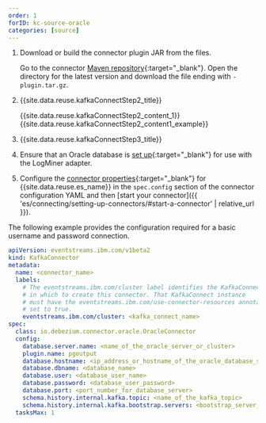 ```yaml
---
order: 1
forID: kc-source-oracle
categories: [source]
---
```


1. Download or build the connector plugin JAR from the files.

    Go to the connector [Maven repository](https://repo1.maven.org/maven2/io/debezium/debezium-connector-oracle){:target="_blank"}. Open the directory for the latest version and download the file ending with `-plugin.tar.gz`.

2. {{site.data.reuse.kafkaConnectStep2_title}}

   {{site.data.reuse.kafkaConnectStep2_content_1}}
   {{site.data.reuse.kafkaConnectStep2_content1_example}}

3. {{site.data.reuse.kafkaConnectStep3_title}}

4. Ensure that an Oracle database is [set up](https://debezium.io/documentation/reference/stable/connectors/oracle.html#setting-up-oracle){:target="_blank"} for use with the LogMiner adapter.

5. Configure the [connector properties](https://debezium.io/documentation/reference/stable/connectors/oracle.html#oracle-example-configuration){:target="_blank"} for {{site.data.reuse.es_name}} in the `spec.config` section of the connector configuration YAML and then [start your connector]({{ 'es/connecting/setting-up-connectors/#start-a-connector' | relative_url }}).

The following example provides the configuration required for a basic username and password connection.


```yaml
apiVersion: eventstreams.ibm.com/v1beta2
kind: KafkaConnector
metadata:
  name: <connector_name>
  labels:
    # The eventstreams.ibm.com/cluster label identifies the KafkaConnect instance
    # in which to create this connector. That KafkaConnect instance
    # must have the eventstreams.ibm.com/use-connector-resources annotation
    # set to true.
    eventstreams.ibm.com/cluster: <kafka_connect_name>
spec:
  class: io.debezium.connector.oracle.OracleConnector
  config:
    database.server.name: <name_of_the_oracle_server_or_cluster>
    plugin.name: pgoutput
    database.hostname: <ip_address_or_hostname_of_the_oracle_database_server>
    database.dbname: <database_name>
    database.user: <database_user_name>
    database.password: <database_user_password>
    database.port: <port_number_for_database_server>
    schema.history.internal.kafka.topic: <name_of_the_kafka_topic>
    schema.history.internal.kafka.bootstrap.servers: <bootstrap_server_address>
  tasksMax: 1
```
